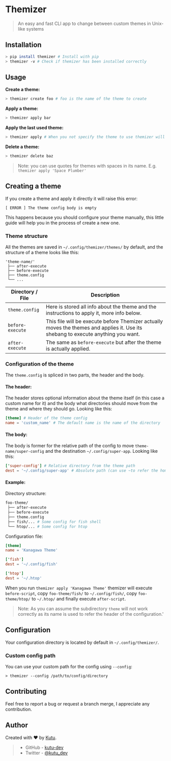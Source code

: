 # Themizer
> An easy and fast CLI app to change between custom themes in Unix-like systems

## Installation
```bash
> pip install themizer # Install with pip
> themizer -v # Check if themizer has been installed correctly
```

## Usage
**Create a theme:**
```bash
> themizer create foo # foo is the name of the theme to create
```

**Apply a theme:**
```bash
> themizer apply bar
```

**Apply the last used theme:**
```bash
> themizer apply # When you not specify the theme to use themizer will try to use the last applied theme
```

**Delete a theme:**
```bash
> themizer delete baz
```
> Note: you can use quotes for themes with spaces in its name. E.g. `themizer apply 'Space Plumber'`


## Creating a theme
If you create a theme and apply it directly it will raise this error:
```
[ ERROR ] The theme config body is empty
```
This happens because you should configure your theme manually, this little guide will help you in the process of create a new one.  

### Theme structure

All the themes are saved in `~/.config/themizer/themes/` by default, and the structure of a theme looks like this:
```
'theme-name/'
 ├── after-execute
 ├── before-execute
 ├── theme.config
 └── ...
```

| Directory / File | Description |
| --- | --- |
| `theme.config` | Here is stored all info about the theme and the instructions to apply it, more info below. |
| `before-execute` | This file will be execute before Themizer actually moves the themes and applies it. Use its shebang to execute anything you want. |
| `after-execute` | The same as `before-execute` but after the theme is actually applied. |

### Configuration of the theme
The `theme.config` is spliced in two parts, the header and the body.


#### The header:
The header stores optional information about the theme itself (in this case a custom name for it) and the body what directories should move from the theme and where they should go. Looking like this:
```toml
[theme] # Header of the theme config
name = 'custom_name' # The default name is the name of the directory
```

#### The body:
The body is former for the relative path of the config to move `theme-name/super-config` and the destination `~/.config/super-app`. Looking like this:
```toml
['super-config'] # Relative directory from the theme path
dest = '~/.config/super-app' # Absolute path (can use ~to refer the home path)
```
#### Example:
Directory structure:
```bash
foo-theme/
 ├── after-execute
 ├── before-execute
 ├── theme.config
 ├── fish/... # Some config for fish shell
 └── htop/... # Some config for htop
```
Configuration file:
```toml
[theme]
name = 'Kanagawa Theme'

['fish']
dest = '~/.config/fish'

['htop']
dest = '~/.htop'
```

When you run `themizer apply 'Kanagawa Theme'` themizer will execute `before-script`, copy `foo-theme/fish/` to `~/.config/fish/`, copy `foo-theme/htop/` to `~/.htop/` and finally execute `after-script`.

> Note: As you can assume the subdirectory `theme` will not work correctly as its name is used to refer the header of the configuration.'

## Configuration
Your configuration directory is located by default in `~/.config/themizer/`.

### Custom config path
You can use your custom path for the config using `--config`:
```
> themizer --config /path/to/config/directory
```

## Contributing
Feel free to report a bug or request a branch merge, I appreciate any contribution.

## Author

Created with :heart: by [Kutu](https://kutu-dev.github.io/).
> - GitHub - [kutu-dev](https://github.com/kutu-dev)
> - Twitter - [@kutu_dev](https://twitter.com/kutu_dev)
